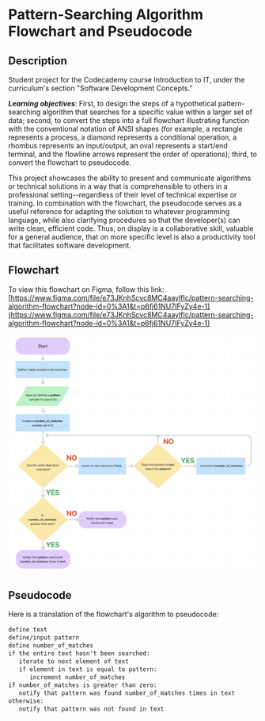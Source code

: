 # Pattern-Searching Algorithm Flowchart and Pseudocode

## Description

Student project for the Codecademy course Introduction to IT, under the curriculum's section "Software Development Concepts."

**_Learning objectives_**: First, to design the steps of a hypothetical pattern-searching algorithm that searches for a specific value within a larger set of data; second, to convert the steps into a full flowchart illustrating function with the conventional notation of ANSI shapes (for example, a rectangle represents a process, a diamond represents a conditional operation, a rhombus represents an input/output, an oval represents a start/end terminal, and the flowline arrows represent the order of operations); third, to convert the flowchart to pseudocode.

This project showcases the ability to present and communicate algorithms or technical solutions in a way that is comprehensible to others in a professional setting--regardless of their level of technical expertise or training. In combination with the flowchart, the pseudocode serves as a useful reference for adapting the solution to whatever programming language, while also clarifying procedures so that the developer(s) can write clean, efficient code. Thus, on display is a collaborative skill, valuable for a general audience, that on more specific level is also a productivity tool that facilitates software development.

## Flowchart

To view this flowchart on Figma, follow this link: [https://www.figma.com/file/e73JKnhScvc8MC4aaylfIc/pattern-searching-algorithm-flowchart?node-id=0%3A1&t=p6fj61NU7IFyZy4e-1](https://www.figma.com/file/e73JKnhScvc8MC4aaylfIc/pattern-searching-algorithm-flowchart?node-id=0%3A1&t=p6fj61NU7IFyZy4e-1)

![Pattern-Searching Algorithm Flowchart](./pattern-searching-algorithm.png)

## Pseudocode

Here is a translation of the flowchart's algorithm to pseudocode:

```
define text
define/input pattern
define number_of_matches
if the entire text hasn't been searched:
   iterate to next element of text
   if element in text is equal to pattern:
      increment number_of_matches
if number_of_matches is greater than zero:
   notify that pattern was found number_of_matches times in text
otherwise:
   notify that pattern was not found in text
```
